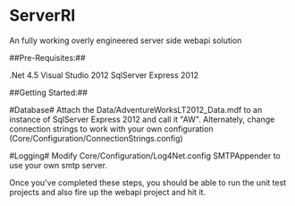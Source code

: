 ServerRI
========

An fully working overly engineered server side webapi solution

##Pre-Requisites:##

.Net 4.5
Visual Studio 2012
SqlServer Express 2012 

##Getting Started:##

#Database#
Attach the Data/AdventureWorksLT2012_Data.mdf to an instance of SqlServer Express 2012 and call it "AW".
Alternately, change connection strings to work with your own configuration (Core/Configuration/ConnectionStrings.config)

#Logging#
Modify Core/Configuration/Log4Net.config SMTPAppender to use your own smtp server.

Once you've completed these steps, you should be able to run the unit test projects and also fire up the webapi project and hit it.
